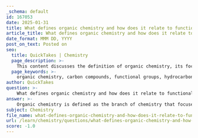 ```yaml
---
_schema: default
id: 167053
date: 2025-01-31
title: What defines organic chemistry and how does it relate to functional group diversity?
article_title: What defines organic chemistry and how does it relate to functional group diversity?
date_format: MMM DD, YYYY
post_on_text: Posted on
seo:
  title: QuickTakes | Chemistry
  page_description: >-
    This content discusses the definition of organic chemistry, its focus on carbon-containing compounds, and the importance of functional group diversity in determining the properties and reactivity of these compounds.
  page_keywords: >-
    organic chemistry, carbon compounds, functional groups, hydrocarbons, biological molecules, molecular properties, chemical reactivity, hydroxyl group, sulfhydryl group, carbonyl group, carboxyl group, amino group, methyl group, phosphate group, chemical diversity, biological processes, molecular interactions
author: QuickTakes
question: >-
    What defines organic chemistry and how does it relate to functional group diversity?
answer: >-
    Organic chemistry is defined as the branch of chemistry that focuses on the study of carbon-containing compounds, including their structure, properties, composition, reactions, and synthesis. This field encompasses a vast array of substances, from simple hydrocarbons to complex biological molecules such as proteins, nucleic acids, carbohydrates, and lipids. The significance of organic chemistry lies in its fundamental role in understanding the chemistry of life, as it provides insights into the molecular basis of biological processes.\n\nA key aspect of organic chemistry is the diversity of functional groups, which are specific groups of atoms within molecules that determine the chemical properties and reactivity of those compounds. Carbon's unique ability to form four covalent bonds allows it to create a wide variety of structures, leading to an extensive range of functional groups. These functional groups include:\n\n- **Hydroxyl group (-OH)**: Characteristic of alcohols, making them polar and hydrophilic.\n- **Sulfhydryl group (-SH)**: Found in thiols, important for protein structure.\n- **Carbonyl group (C=O)**: Present in aldehydes and ketones, influencing reactivity.\n- **Carboxyl group (-COOH)**: Exhibits acidic properties, crucial in biochemical processes.\n- **Amino group (-NH2)**: Basic in nature, important in amino acids and proteins.\n- **Methyl group (-CH3)**: Nonpolar and hydrophobic, affecting molecular interactions.\n- **Phosphate group (-PO4)**: Plays a vital role in energy transfer and nucleic acids.\n\nThe presence of these functional groups enhances the chemical diversity of hydrocarbons by modifying their properties, increasing their reactivity, and enabling the formation of complex biological molecules. This diversity is essential for the various functions that organic molecules perform in biological systems, such as catalyzing reactions, providing structural support, and storing genetic information.\n\nIn summary, organic chemistry is fundamentally linked to functional group diversity, which is crucial for understanding the behavior and interactions of organic molecules in both chemical and biological contexts.
subject: Chemistry
file_name: what-defines-organic-chemistry-and-how-does-it-relate-to-functional-group-diversity.md
url: /learn/chemistry/questions/what-defines-organic-chemistry-and-how-does-it-relate-to-functional-group-diversity
score: -1.0
---
```


&nbsp;